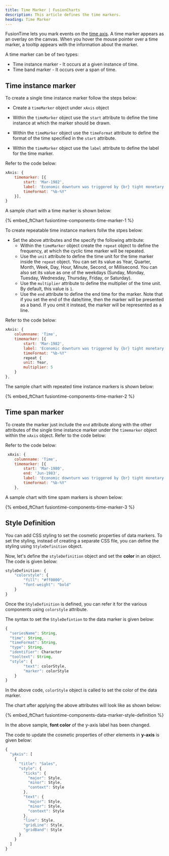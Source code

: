 ```yaml
---
title: Time Marker | FusionCharts
description: This article defines the time markers.
heading: Time Marker
---
```


FusionTime lets you mark events on the [time axis](/fusiontime/fusiontime-component/time-axis). A time marker appears as an overlay on the canvas. When you hover the mouse pointer over a time marker, a tooltip appears with the information about the marker.

A time marker can be of two types:

- Time instance marker - It occurs at a given instance of time.
- Time band marker - It occurs over a span of time.

## Time instance marker

To create a single time instance marker follow the steps below:

- Create a `timeMarker` object under `xAxis` object

- Within the `timeMarker` object use the `start` attribute to define the time instance at which the marker should be drawn.

- Within the `timeMarker` object use the `timeFormat` attribute to define the format of the time specified in the `start` attribute.

- Within the `timeMarker` object use the `label` attribute to define the label for the time marker.

Refer to the code below:

```javascript
xAxis: {
    timemarker: [{
        start: 'Mar-1982',
        label: 'Economic downturn was triggered by {br} tight monetary policy in an effort to {br} fight mounting inflation.',
        timeFormat: "%b-%Y"
    }],
}
```

A sample chart with a time marker is shown below:

{% embed_ftChart fusiontime-components-time-marker-1 %}

To create repeatable time instance markers follw the stpes below:

- Set the above attributes and the specify the following attribute:
  - Within the `timeMarker` object create the `repeat` object to define the frequency, at which the cyclic time marker will be repeated.
  - Use the `unit` attribute to define the time unit for the time marker inside the `repeat` object. You can set its value as Year, Quarter, Month, Week, Day, Hour, Minute, Second, or Millisecond. You can also set its value as one of the weekdays (Sunday, Monday, Tuesday, Wednesday, Thursday, Friday, or Saturday).
  - Use the `multiplier` attribute to define the multiplier of the time unit. By default, this value is `1`.
  - Use the `end` attribute to define the end time for the marker. Note that if you set the end of the date/time, then the marker will be presented as a band. If you omit it instead, the marker will be represented as a line.

Refer to the code below:

```javascript
xAxis: {
    columnname: 'Time',
    timemarker: [{
        start: 'Mar-1982',
        label: 'Economic downturn was triggered by {br} tight monetary policy in an effort to {br} fight mounting inflation.',
        timeFormat: "%b-%Y"
        repeat {
        unit: Year,
        multiplier: 5
    }
},
```

The sample chart with repeated time instance markers is shown below:

{% embed_ftChart fusiontime-components-time-marker-2 %}

## Time span marker

To create the marker just include the `end` attribute along with the other attributes of the single time instance marker under the `timemarker` object within the `xAxis` object. Refer to the code below:

Refer to the code below:

```javascript
 xAxis: {
    columnname: 'Time',
    timemarker: [{
        start: 'Mar-1980',
        end: 'Jun-1983',
        label: 'Economic downturn was triggered by {br} tight monetary policy in an effort to {br} fight mounting inflation.',
        timeFormat: "%b-%Y"
    },
```

A sample chart with time spam markers is shown below:

{% embed_ftChart fusiontime-components-time-marker-3 %}

## Style Definition

You can add CSS styling to set the cosmetic properties of data markers. To set the styling, instead of creating a separate CSS file, you can define the styling using `StyleDefinition` object.

Now, let's define the `styleDefinition` object and set the **color** in an object. The code is given below:

```javascript
styleDefinition: {
    "colorstyle": {
        "fill": "#ff0000",
        "font-weight": "bold"
    }
}
```

Once the `StyleDefinition` is defined, you can refer it for the various components using `colorstyle` attribute.

The syntax to set the `StyleDefintion` to the data marker is given below:

```javascript
{
  "seriesName": String,
  "time": String,
  "timeFormat": String,
  "type": String,
  "identifier": Character
  "tooltext": String,
  "style": {
        "text": colorStyle,
        "marker": colorStyle
    }
}
```

In the above code, `colorStyle` object is called to set the color of the data marker.

The chart after applying the above attributes will look like as shown below:

{% embed_ftChart fusiontime-components-data-marker-style-definition %}

In the above sample, **font color** of the y-axis label has been changed.

The code to update the cosmetic properties of other elements in **y-axis** is given below:

```javascript
{
  "yAxis": [
    {
      "title": "Sales",
      "style": {
        "ticks": {
          "major": Style,
          "minor": Style,
          "context": Style
        },
        "text": {
          "major": Style,
          "minor": Style,
          "context": Style
        },
        "line": Style,
        "gridLine": Style,
        "gridBand": Style
      }
    }
  ]
}
```
